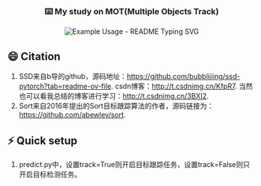 <p align="center">
  <h3 align="center">⌨️ My study on MOT(Multiple Objects Track)</h3>
</p>

<p align="center">
  <img src="https://readme-typing-svg.demolab.com/?lines=Combine+SSD+with+Sort+algorithm+to+realize+MOT!&font=Fira%40Code&center=true&width=680&height=50&duration=4000&pause=1000" alt="Example Usage - README Typing SVG">
</p>


## 😄 Citation

1. SSD来自b导的github，源码地址：https://github.com/bubbliiiing/ssd-pytorch?tab=readme-ov-file. csdn博客：http://t.csdnimg.cn/KfpR7. 当然也可以看我总结的博客进行学习：http://t.csdnimg.cn/3BXI2.
2. Sort来自2016年提出的Sort目标跟踪算法的作者，源码链接为：https://github.com/abewley/sort.

## ⚡ Quick setup

1. predict.py中，设置track=True则开启目标跟踪任务，设置track=False则只开启目标检测任务。
